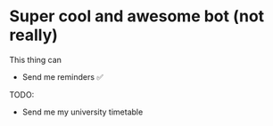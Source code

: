 # Super cool and awesome bot (not really)

This thing can 
 * Send me reminders ✅

TODO:
 * Send me my university timetable
